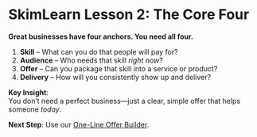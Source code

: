 # SkimLearn Lesson 2: The Core Four

**Great businesses have four anchors. You need all four.**

1. **Skill** – What can you do that people will pay for?  
2. **Audience** – Who needs that skill *right now*?  
3. **Offer** – Can you package that skill into a service or product?  
4. **Delivery** – How will you consistently show up and deliver?

**Key Insight**:  
You don’t need a perfect business—just a clear, simple offer that helps someone *today*.

**Next Step**: Use our [One-Line Offer Builder](01-one-line-offer-builder.md).
